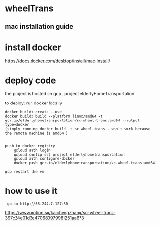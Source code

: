# wheelTrans
## mac installation guide 

# install docker
https://docs.docker.com/desktop/install/mac-install/


# deploy code
the project is hosted on gcp , project elderlyHomeTransportation

to deploy:
    run docker locally 
    
    docker buildx create --use
    docker buildx build --platform linux/amd64 -t gcr.io/elderlyhometransportation/sc-wheel-trans:amd64 --output type=docker . 
    (simply running docker build -t sc-wheel-trans . won't work because the remote machine is amd64 )


    push to docker registry 
        gcloud auth login
        gcloud config set project elderlyhometransportation
        gcloud auth configure-docker
        docker push gcr.io/elderlyhometransportation/sc-wheel-trans:amd64

    gcp restart the vm

# how to use it
     go to http://35.247.7.127:80 

https://www.notion.so/kaichengzhang/sc-wheel-trans-397c24e01d3e470680979981251aa673